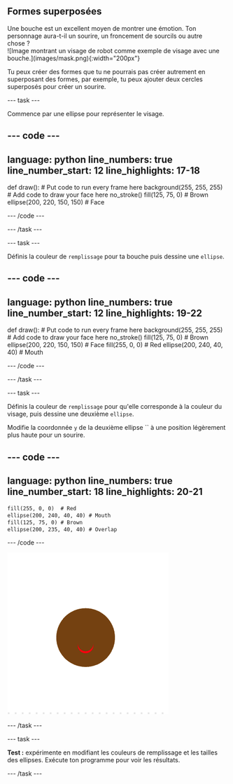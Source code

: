 ## Formes superposées

<div style="display: flex; flex-wrap: wrap">
<div style="flex-basis: 200px; flex-grow: 1; margin-right: 15px;">
Une bouche est un excellent moyen de montrer une émotion. Ton personnage aura-t-il un sourire, un froncement de sourcils ou autre chose ? 
</div>
<div>
![Image montrant un visage de robot comme exemple de visage avec une bouche.](images/mask.png){:width="200px"}
</div>
</div>

Tu peux créer des formes que tu ne pourrais pas créer autrement en superposant des formes, par exemple, tu peux ajouter deux cercles superposés pour créer un sourire.

--- task ---

Commence par une ellipse pour représenter le visage.


--- code ---
---
language: python line_numbers: true line_number_start: 12
line_highlights: 17-18
---
def draw(): # Put code to run every frame here background(255, 255, 255) # Add code to draw your face here no_stroke() fill(125, 75, 0) # Brown ellipse(200, 220, 150, 150) # Face

--- /code ---

--- /task ---

--- task ---

Définis la couleur de `remplissage` pour ta bouche puis dessine une `ellipse`.

--- code ---
---
language: python line_numbers: true line_number_start: 12
line_highlights: 19-22
---
def draw(): # Put code to run every frame here background(255, 255, 255) # Add code to draw your face here no_stroke() fill(125, 75, 0) # Brown ellipse(200, 220, 150, 150) # Face fill(255, 0, 0)  # Red ellipse(200, 240, 40, 40) # Mouth

--- /code ---

--- /task ---

--- task ---

Définis la couleur de `remplissage` pour qu'elle corresponde à la couleur du visage, puis dessine une deuxième `ellipse`.

Modifie la coordonnée `y` de la deuxième ellipse `` à une position légèrement plus haute pour un sourire.


--- code ---
---
language: python line_numbers: true line_number_start: 18
line_highlights: 20-21
---

    fill(255, 0, 0)  # Red
    ellipse(200, 240, 40, 40) # Mouth
    fill(125, 75, 0) # Brown
    ellipse(200, 235, 40, 40) # Overlap

--- /code ---

![Un cercle brun avec un croissant rouge positionné près du bas comme un sourire](images/brown-circle-smile.png)

--- /task ---

--- task ---

**Test :** expérimente en modifiant les couleurs de remplissage et les tailles des ellipses. Exécute ton programme pour voir les résultats.

--- /task ---